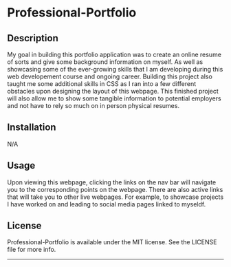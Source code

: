 # Professional-Portfolio

## Description

My goal in building this portfolio application was to create an online resume of sorts and give some background information on myself. As well as showcasing some of the ever-growing skills that I am developing during this web developement course and ongoing career. Building this project also taught me some additional skills in CSS as I ran into a few different obstacles upon designing the layout of this webpage. This finished project will also allow me to show some tangible information to potential employers and not have to rely so much on in person physical resumes.



## Installation

N/A

## Usage

Upon viewing this webpage, clicking the links on the nav bar will navigate you to the corresponding points on the webpage. There are also active links that will take you to other live webpages. For example, to showcase projects I have worked on and leading to social media pages linked to myseldf.



## License

Professional-Portfolio is available under the MIT license. See the LICENSE file for more info.

---